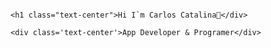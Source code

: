                                                                                                         <h1 class="text-center">Hi I`m Carlos Catalina👋</div>
                                                                                                      <div class='text-center'>App Developer & Programer</div>

<!--
**CarlosCatalinaCastello/CarlosCatalinaCastello** is a ✨ _special_ ✨ repository because its `README.md` (this file) appears on your GitHub profile.

Here are some ideas to get you started:

- 🔭 I’m currently working on ...
- 🌱 I’m currently learning ...
- 👯 I’m looking to collaborate on ...
- 🤔 I’m looking for help with ...
- 💬 Ask me about ...
- 📫 How to reach me: ...
- 😄 Pronouns: ...
- ⚡ Fun fact: ...
-->
